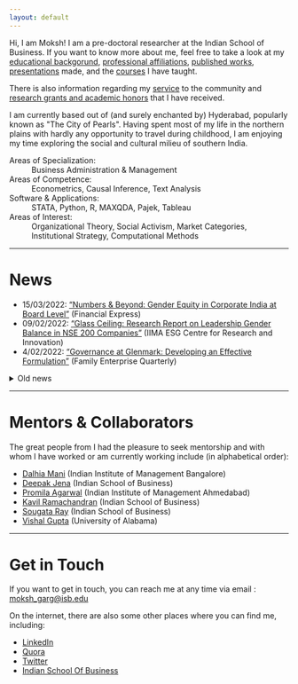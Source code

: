```yaml
---
layout: default
---
```


Hi, I am Moksh! I am a pre-doctoral researcher at the Indian School of Business. If you want to know more about me, feel free to take a look at my [educational backgorund](./education.md), [professional affiliations](./employment.md), [published works](./publications.md), [presentations](./presentations.md) made, and the [courses](./teaching.md) I have taught. 

There is also information regarding my [service](./services.md) to the community and [research grants and academic honors](./financials.md) that I have received.

I am currently based out of (and surely enchanted by) Hyderabad, popularly known as "The City of Pearls". Having spent most of my life in the northern plains with hardly any opportunity to travel during childhood, I am enjoying my time exploring the social and cultural milieu of southern India. 

<dl>
   <dt>Areas of Specialization:</dt>
      <dd> Business Administration & Management </dd>
   <dt>Areas of Competence:</dt>
      <dd> Econometrics, Causal Inference, Text Analysis </dd>
    <dt> Software & Applications:</dt>
      <dd> STATA, Python, R, MAXQDA, Pajek, Tableau </dd>
   <dt>Areas of Interest:</dt>
      <dd> Organizational Theory, Social Activism, Market Categories, Institutional Strategy, Computational Methods</dd>
</dl>

* * *

# News

+ 15/03/2022: [“Numbers & Beyond: Gender Equity in Corporate India at Board Level”](https://www.financialexpress.com/education-2/numbers-and-beyond-gender-equity-in-corporate-india-at-board-level/2458723/) (Financial Express)
+ 09/02/2022: [“Glass Ceiling: Research Report on Leadership Gender Balance in NSE 200 Companies”](http://vslir.iima.ac.in:8080/jspui/handle/11718/24912) (IIMA ESG Centre for Research and Innovation)
+ 4/02/2022: [“Governance at Glenmark: Developing an Effective Formulation”](https://www.isb.edu/en/research-thought-leadership/research-centres-institutes/thomas-schmidheiny-centre-for-family-enterprise/practice-outreach/family-enterprise-quarterly--issue-1.html) (Family Enterprise Quarterly)

<details>
<summary>Old news</summary>
<br>
<ul>
   <li>17/12/2021: <a href="https://forms.iimk.ac.in/research/wmc2021/docs/wmc21_conference_proceedings.pdf">“The Interplay between Corporate Sustainability and Organizational Willingness and Ability: Evidence from India”</a> (IIM World Management Conference 2022)</li>
</ul>
</details>

* * *

# Mentors & Collaborators

The great people from I had the pleasure to seek mentorship and with whom I have worked or am currently working include (in alphabetical order):
+ [Dalhia Mani](https://www.iimb.ac.in/user/95/dalhia-mani) (Indian Institute of Management Bangalore)
+ [Deepak Jena](https://www.isb.edu/en/research-thought-leadership/faculty/faculty-directory/deepak-jena.html) (Indian School of Business)
+ [Promila Agarwal](https://www.iima.ac.in/web/faculty/faculty-profiles/promila-agarwal) (Indian Institute of Management Ahmedabad)
+ [Kavil Ramachandran](https://www.isb.edu/en/research-thought-leadership/faculty/faculty-directory/kavil-ramachandran.html) (Indian School of Business)
+ [Sougata Ray](https://www.isb.edu/en/research-thought-leadership/faculty/faculty-directory/sougata-ray.html) (Indian School of Business)
+ [Vishal Gupta]() (University of Alabama)

* * *

# Get in Touch

If you want to get in touch, you can reach me at any time via email : moksh_garg@isb.edu

On the internet, there are also some other places where you can find me, including:
+ [LinkedIn](https://www.linkedin.com/in/mokshgarg/)
+ [Quora](https://www.quora.com/profile/Moksh-Garg-3)
+ [Twitter](https://twitter.com/moksh_grg)
+ [Indian School Of Business](https://www.isb.edu/en/research-thought-leadership/research-centres-institutes/thomas-schmidheiny-centre-for-family-enterprise/people/team/moksh-garg.html)

